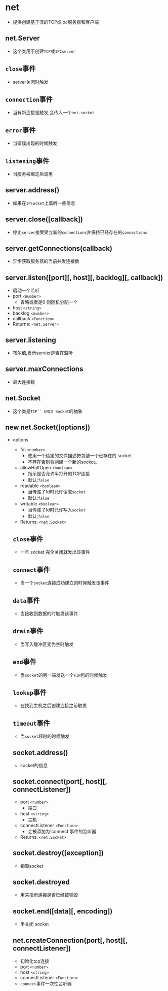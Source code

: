 # net
- 提供创建基于流的TCP或ipc服务器和客户端

## net.Server
- 这个类用于创建`TCP`或`IPCserver`

## `close`事件
- server关闭时触发

## `connection`事件
- 当有新连接是触发,会传入一个`net.socket`

## `error`事件
- 当错误出现的时候触发

## `listening`事件
- 当服务被绑定后调用

## server.address()
- 如果在`IPsocket`上监听一些信息

## server.close([callback])
- 停止`server`接受建立新的`connections`并保持已经存在的`connections`

## server.getConnections(callback)
- 异步获取服务器的当前并发连接数

## server.listen([port][, host][, backlog][, callback])
- 启动一个监听
- port `<number>`
    - 省略或者是0 则随机分配一个
- host `<string>`
- backlog `<number>`
- callback `<Function>`
- Returns: `<net.Server>`

## server.listening
- 布尔值,表示servier是否在监听

## server.maxConnections
- 最大连接数

## net.Socket
- 这个类是`TCP`` UNIX Socket`的抽象

## new net.Socket([options])
- options <Object> 
    - fd: `<number>`
        - 使用一个给定的文件描述符包装一个已存在的 socket
        - 不存在否则将创建一个新的socket。
    - allowHalfOpen `<boolean>` 
        - 指示是否允许半打开的TCP连接
        - 默认:`false`
    - readable `<boolean> `
        - 当传递了fd时允许读取`socket`
        - 默认:`false`
    - writable `<boolean>` 
        - 当传递了fd时允许写入`socket`
        - 默认:`false`
    - Returns: `<net.Socket>`

## `close`事件
- 一旦 socket 完全关闭就发出该事件
## `connect`事件
- 当一个`socket`连接成功建立的时候触发该事件

## `data`事件
- 当接收到数据的时触发该事件

## `drain`事件
- 当写入缓冲区变为空时触发

## `end`事件
- 当`socket`的另一端发送一个`FIN`包的时候触发

## `lookup`事件
- 在找到主机之后创建连接之前触发

## `timeout`事件
- 当`socket`超时的时候触发

## socket.address()
- socket的信息

## socket.connect(port[, host][, connectListener])
- port `<number> `
    - 端口
- host `<string> `
    - 主机
- connectListener `<Function>` 
    - 会被添加为'connect'事件的监听器
- Returns: `<net.Socket>`

## socket.destroy([exception])
- 销毁socket

## socket.destroyed
- 用来指示连接是否已经被销毁

## socket.end([data][, encoding])
- 半关闭 socket


## net.createConnection(port[, host][, connectListener])
- 初始化tcp连接
- port `<number>`
- host `<string>`
- connectListener `<Function>`
 - `connect`事件一次性监听器